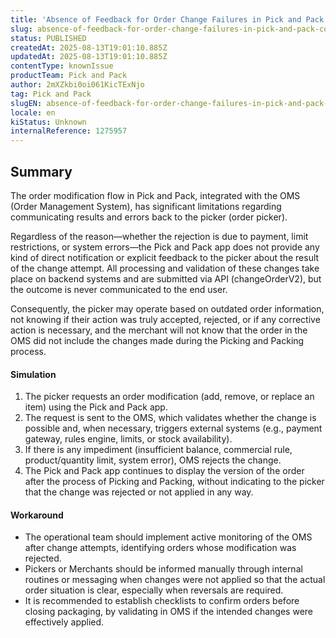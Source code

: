 ```yaml
---
title: 'Absence of Feedback for Order Change Failures in Pick and Pack (Communication with OMS)'
slug: absence-of-feedback-for-order-change-failures-in-pick-and-pack-communication-with-oms
status: PUBLISHED
createdAt: 2025-08-13T19:01:10.885Z
updatedAt: 2025-08-13T19:01:10.885Z
contentType: knownIssue
productTeam: Pick and Pack
author: 2mXZkbi0oi061KicTExNjo
tag: Pick and Pack
slugEN: absence-of-feedback-for-order-change-failures-in-pick-and-pack-communication-with-oms
locale: en
kiStatus: Unknown
internalReference: 1275957
---
```


## Summary



The order modification flow in Pick and Pack, integrated with the OMS (Order Management System), has significant limitations regarding communicating results and errors back to the picker (order picker).

Regardless of the reason—whether the rejection is due to payment, limit restrictions, or system errors—the Pick and Pack app does not provide any kind of direct notification or explicit feedback to the picker about the result of the change attempt. All processing and validation of these changes take place on backend systems and are submitted via API (changeOrderV2), but the outcome is never communicated to the end user.

Consequently, the picker may operate based on outdated order information, not knowing if their action was truly accepted, rejected, or if any corrective action is necessary, and the merchant will not know that the order in the OMS did not include the changes made during the Picking and Packing process.


#### Simulation




1. The picker requests an order modification (add, remove, or replace an item) using the Pick and Pack app.
2. The request is sent to the OMS, which validates whether the change is possible and, when necessary, triggers external systems (e.g., payment gateway, rules engine, limits, or stock availability).
3. If there is any impediment (insufficient balance, commercial rule, product/quantity limit, system error), OMS rejects the change.
4. The Pick and Pack app continues to display the version of the order after the process of Picking and Packing, without indicating to the picker that the change was rejected or not applied in any way.


#### Workaround




- The operational team should implement active monitoring of the OMS after change attempts, identifying orders whose modification was rejected.
- Pickers or Merchants should be informed manually through internal routines or messaging when changes were not applied so that the actual order situation is clear, especially when reversals are required.
- It is recommended to establish checklists to confirm orders before closing packaging, by validating in OMS if the intended changes were effectively applied.



